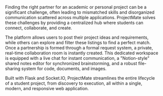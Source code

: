 Finding the right partner for an academic or personal project can be a significant challenge, often leading to mismatched skills and disorganized communication scattered across multiple applications. ProjectMate solves these challenges by providing a centralized hub where students can connect, collaborate, and create.

The platform allows users to post their project ideas and requirements, while others can explore and filter these listings to find a perfect match. Once a partnership is formed through a formal request system, a private, real-time collaboration room is instantly created. This dedicated workspace is equipped with a live chat for instant communication, a "Notion-style" shared notes editor for synchronized brainstorming, and a robust file-sharing system for code, documents, and images.

Built with Flask and Socket.IO, ProjectMate streamlines the entire lifecycle of a student project, from discovery to execution, all within a single, modern, and responsive web application.
